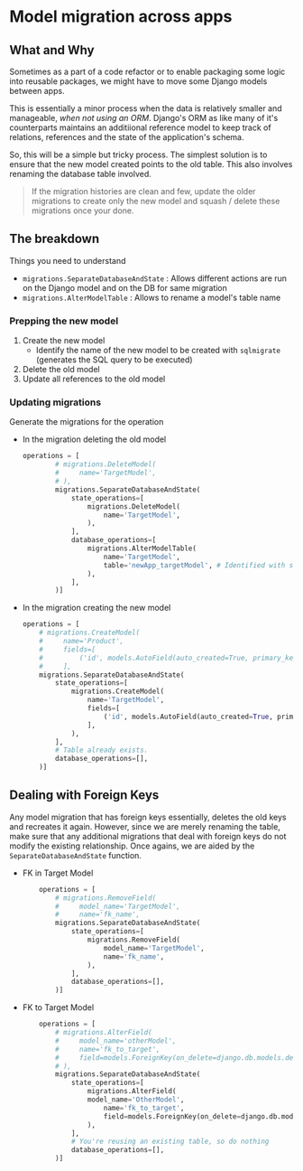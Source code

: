 # Model migration across apps

## What and Why

Sometimes as a part of a code refactor or to enable packaging some logic into reusable packages, we might have to move some Django models between apps.

This is essentially a minor process when the data is relatively smaller and manageable, _when not using an ORM_. Django's ORM as like many of it's counterparts maintains an additiional reference model to keep track of relations, references and the state of the application's schema.

So, this will be a simple but tricky process. The simplest solution is to ensure that the new model created points to the old table. This also involves renaming the database table involved. 

> If the migration histories are clean and few, update the older migrations to create only the new model and squash / delete these migrations once your done.

## The breakdown

Things you need to understand

- `migrations.SeparateDatabaseAndState` : Allows different actions are run on the Django model and on the DB for same migration
- `migrations.AlterModelTable` : Allows to rename a model's table name

### Prepping the new model

1. Create the new model
   - Identify the name of the new model to be created with `sqlmigrate` (generates the SQL query to be executed)
2. Delete the old model
3. Update all references to the old model

### Updating migrations

Generate the migrations for the operation

- In the migration deleting the old model
    ```python
    operations = [
            # migrations.DeleteModel(
            #     name='TargetModel',
            # ),
            migrations.SeparateDatabaseAndState(
                state_operations=[
                    migrations.DeleteModel(
                        name='TargetModel',
                    ),
                ],
                database_operations=[
                    migrations.AlterModelTable(
                        name='TargetModel',
                        table='newApp_targetModel', # Identified with sqlmigrate
                    ),
                ],
            )]
    ```

- In the migration creating the new model

    ```python
    operations = [
        # migrations.CreateModel(
        #     name='Product',
        #     fields=[
        #         ('id', models.AutoField(auto_created=True, primary_key=True, serialize=False, verbose_name='ID')),
        #     ],
        migrations.SeparateDatabaseAndState(
            state_operations=[
                migrations.CreateModel(
                    name='TargetModel',
                    fields=[
                        ('id', models.AutoField(auto_created=True, primary_key=True, serialize=False, verbose_name='ID')),
                    ],
                ),
            ],
            # Table already exists. 
            database_operations=[],
        )]
    ```

## Dealing with Foreign Keys

Any model migration that has foreign keys essentially, deletes the old keys and recreates it again. However, since we are merely renaming the table, make sure that any additional migrations that deal with foreign keys do not modify the existing relationship. Once agains, we are aided by the `SeparateDatabaseAndState` function.

- FK in Target Model
    ```python
        operations = [
            # migrations.RemoveField(
            #     model_name='TargetModel',
            #     name='fk_name',
            migrations.SeparateDatabaseAndState(
                state_operations=[
                    migrations.RemoveField(
                        model_name='TargetModel',
                        name='fk_name',
                    ),
                ],
                database_operations=[],
            )]
    ```

- FK to Target Model
    ```python
        operations = [
            # migrations.AlterField(
            #     model_name='otherModel',
            #     name='fk_to_target',
            #     field=models.ForeignKey(on_delete=django.db.models.deletion.PROTECT, to='newApp.TargetModel'),
            # ),
            migrations.SeparateDatabaseAndState(
                state_operations=[
                    migrations.AlterField(
                    model_name='OtherModel',
                        name='fk_to_target',
                        field=models.ForeignKey(on_delete=django.db.models.deletion.PROTECT, to='newApp.TargetModel'),
                    ),
                ],
                # You're reusing an existing table, so do nothing
                database_operations=[],
            )]
    ```